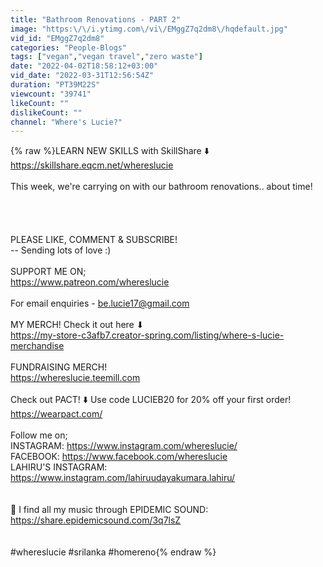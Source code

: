 ```yaml
---
title: "Bathroom Renovations - PART 2"
image: "https:\/\/i.ytimg.com\/vi\/EMggZ7q2dm8\/hqdefault.jpg"
vid_id: "EMggZ7q2dm8"
categories: "People-Blogs"
tags: ["vegan","vegan travel","zero waste"]
date: "2022-04-02T18:58:12+03:00"
vid_date: "2022-03-31T12:56:54Z"
duration: "PT39M22S"
viewcount: "39741"
likeCount: ""
dislikeCount: ""
channel: "Where's Lucie?"
---
```

{% raw %}LEARN NEW SKILLS with SkillShare ⬇️<br /><a rel="nofollow" target="blank" href="https://skillshare.eqcm.net/whereslucie">https://skillshare.eqcm.net/whereslucie</a><br /><br />This week, we're carrying on with our bathroom renovations.. about time!<br /><br /><br /><br /><br />PLEASE LIKE, COMMENT &amp; SUBSCRIBE!<br />-- Sending lots of love :)<br /><br />SUPPORT ME ON;<br /><a rel="nofollow" target="blank" href="https://www.patreon.com/whereslucie">https://www.patreon.com/whereslucie</a><br /><br />For email enquiries - be.lucie17@gmail.com<br /><br />MY MERCH! Check it out here ⬇<br /><a rel="nofollow" target="blank" href="https://my-store-c3afb7.creator-spring.com/listing/where-s-lucie-merchandise">https://my-store-c3afb7.creator-spring.com/listing/where-s-lucie-merchandise</a><br /><br />FUNDRAISING MERCH!<br /><a rel="nofollow" target="blank" href="https://whereslucie.teemill.com">https://whereslucie.teemill.com</a><br /><br />Check out PACT! ⬇️ Use code LUCIEB20 for 20% off your first order!<br /><a rel="nofollow" target="blank" href="https://wearpact.com/">https://wearpact.com/</a><br /><br />Follow me on;<br />INSTAGRAM: <a rel="nofollow" target="blank" href="https://www.instagram.com/whereslucie/">https://www.instagram.com/whereslucie/</a><br />FACEBOOK: <a rel="nofollow" target="blank" href="https://www.facebook.com/whereslucie">https://www.facebook.com/whereslucie</a><br />LAHIRU'S INSTAGRAM: <a rel="nofollow" target="blank" href="https://www.instagram.com/lahiruudayakumara.lahiru/">https://www.instagram.com/lahiruudayakumara.lahiru/</a><br /><br /><br />🎵 I find all my music through EPIDEMIC SOUND:<br /><a rel="nofollow" target="blank" href="https://share.epidemicsound.com/3q7lsZ">https://share.epidemicsound.com/3q7lsZ</a><br /><br /><br />#whereslucie #srilanka #homereno{% endraw %}

